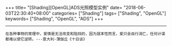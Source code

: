+++
title= "[Shading][OpenGL]ADS光照模型实例"
date= "2018-06-03T22:30:40+08:00"
categories= ["Shading"]
tags= ["Shading", "OpenGL"]
keywords= ["Shading", "OpenGL", "ADS"]
+++



***
`在各种事物的常理中，爱情是无法改变和阻挡的，因为就本性而言，爱只会自行消亡，任何计谋都难以使它逆转。---意大利·薄伽丘《十日谈》`